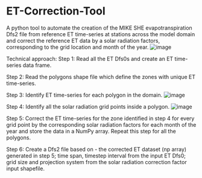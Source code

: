 # ET-Correction-Tool
A python tool to automate the creation of the MIKE SHE evapotranspiration Dfs2 file from reference ET time-series at stations across the model domain and correct the reference ET data by a solar radiation factors, corresponding to the grid location and month of the year. 
![image](https://user-images.githubusercontent.com/42157509/125534670-98e5a83c-8cdb-4975-b895-25db333fc1bf.png)

Technical approach: 
Step 1: Read all the ET Dfs0s and create an ET time-series data frame. 

Step 2: Read the polygons shape file which define the zones with unique ET time-series. 

Step 3: Identify ET time-series for each polygon in the domain. 
![image](https://user-images.githubusercontent.com/42157509/125534903-701cac8a-5f9c-492d-9635-3e4480beb4c4.png)

Step 4: Identify all the solar radiation grid points inside a polygon. 
![image](https://user-images.githubusercontent.com/42157509/125534918-9e1934b3-5da6-4b99-9360-7284268a4fbd.png)

Step 5: Correct the ET time-series for the zone identified in step 4 for every grid point by the corresponding solar radiation factors for each month of the year and store the data in a NumPy array. Repeat this step for all the polygons. 

Step 6: Create a Dfs2 file based on - the corrected ET dataset (np array) generated in step 5; time span, timestep interval from the input ET Dfs0; grid size and projection system from the solar radiation correction factor input shapefile.  
